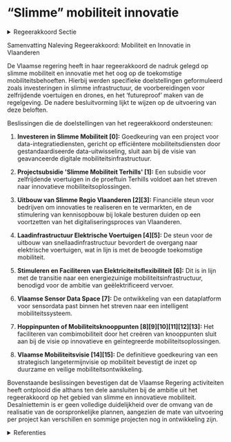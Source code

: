 # “Slimme” mobiliteit  innovatie

<details>
        <summary>Regeerakkoord Sectie </summary>
        <p>1.8 “Slimme” mobiliteit / innovatie Investeringen in slimme infrastructuur bereiden ons voor op de mobiliteit van de toekomst waarbij zelfrijdende voertuigen standaard worden en drones alom circuleren. Vandaag experimen-teert De Lijn al met zelfrijdende bussen en shuttles. Vlaanderen staat echter nog maar in de kinderschoenen op vlak van digitalisering, auto-matisering en innovatie. Op dit vlak schakelen we een versnelling hoger en maken we de regelgeving zgn. ‘futureproof’. We installeren meer dynamische verkeerslichten en -verkeersborden om verkeer beter te laten doorstromen en de uitstoot te beperken. De centrale verkeerscomputer heeft zijn nut bewezen en wordt verder uitgerold in heel Vlaanderen. Met private partners zetten we sterk in op big data en dynamisch verkeersmanagement om de doorstro-ming te bevorderen en de beschikbare digitale mobiliteitsinformatie verbinden we aan elkaar. </p>
        </details> 

Samenvatting Naleving Regeerakkoord: Mobiliteit en Innovatie in Vlaanderen

De Vlaamse regering heeft in haar regeerakkoord de nadruk gelegd op slimme mobiliteit en innovatie met het oog op de toekomstige mobiliteitsbehoeften. Hierbij werden specifieke doelstellingen geformuleerd zoals investeringen in slimme infrastructuur, de voorbereidingen voor zelfrijdende voertuigen en drones, en het ‘futureproof’ maken van de regelgeving. De nadere besluitvorming lijkt te wijzen op de uitvoering van deze beloften.

Beslissingen die de doelstellingen van het regeerakkoord ondersteunen:

1. **Investeren in Slimme Mobiliteit \[0\]:** Goedkeuring van een project voor data-integratiediensten, gericht op efficiëntere mobiliteitsdiensten door gestandaardiseerde data-uitwisseling, sluit aan bij de visie van geavanceerde digitale mobiliteitsinfrastructuur.

2. **Projectsubsidie 'Slimme Mobiliteit Terhills' \[1\]:** Een subsidie voor zelfrijdende voertuigen in de proeftuin Terhills voldoet aan het streven naar innovatieve mobiliteitsoplossingen.

3. **Uitbouw van Slimme Regio Vlaanderen \[2\]\[3\]:** Financiële steun voor bedrijven om innovaties te realiseren en te vermarkten, en de stimulering van kennisopbouw bij lokale besturen duiden op een voortzetten van het digitaliseringsproces van Vlaanderen.

4. **Laadinfrastructuur Elektrische Voertuigen \[4\]\[5\]:** De steun voor de uitbouw van snellaadinfrastructuur bevordert de overgang naar elektrische voertuigen, wat in lijn is met de beoogde toekomstige mobiliteit.

5. **Stimuleren en Faciliteren van Elektriciteitsflexibiliteit \[6\]:** Dit is in lijn met de transitie naar een energiezuinige mobiliteitsinfrastructuur, benodigd voor de ambitie van geëlektrificeerd vervoer.

6. **Vlaamse Sensor Data Space \[7\]:** De ontwikkeling van een dataplatform voor sensordata past binnen het streven naar een intelligent mobiliteitssysteem.

7. **Hoppinpunten of Mobiliteitsknooppunten \[8\]\[9\]\[10\]\[11\]\[12\]\[13\]:** Het faciliteren van combimobiliteit door het creëren van knooppunten sluit aan bij de visie op innovatieve en geïntegreerde mobiliteitsoplossingen.

8. **Vlaamse Mobiliteitsvisie \[14\]\[15\]:** De definitieve goedkeuring van een strategisch langetermijnvisie op mobiliteit bevestigt de inzet op duurzame en veilige mobiliteitsontwikkeling.

Bovenstaande beslissingen bevestigen dat de Vlaamse Regering activiteiten heeft ontplooid die althans ten dele aansluiten bij de ambitie uit het regeerakkoord op het gebied van slimme en innovatieve mobiliteit. Desalniettemin is er geen volledige duidelijkheid over de omvang van de realisatie van de oorspronkelijke plannen, aangezien de mate van uitvoering per project kan verschillen en sommige projecten nog in ontwikkeling zijn.

<details>
        <summary> Referenties</summary>
        **[\[0\]](https://beslissingenvlaamseregering.vlaanderen.be/?search=Plan%20Vlaamse%20Veerkracht%3A%20Data%20Integratiediensten%20voor%20Slimme%20Mobiliteit&dateOption=select&startDate=2021-12-03T09%3A00%3A00Z&endDate=2021-12-03T09%3A00%3A00Z)** : **(2021-12-03)** Plan Vlaamse Veerkracht: Data Integratiediensten voor Slimme Mobiliteit 

**[\[1\]](https://beslissingenvlaamseregering.vlaanderen.be/?search=Limburgse%20Reconversie%20Maatschappij%20%28LRM%29%3A%20418.000%20euro%20projectsubsidie%20%27Slimme%20Mobiliteit%20Terhills%27&dateOption=select&startDate=2020-04-10T08%3A00%3A00Z&endDate=2020-04-10T08%3A00%3A00Z)** : **(2020-04-10)** Limburgse Reconversie Maatschappij (LRM): 418.000 euro projectsubsidie 'Slimme Mobiliteit Terhills' 

**[\[2\]]** : **(2020-07-17)**  

**[\[3\]](https://beslissingenvlaamseregering.vlaanderen.be/?search=Plan%20Vlaamse%20Veerkracht%3A%20Uitbouw%20Slimme%20Regio%20Vlaanderen%20door%20samenbrengen%20innovatiecapaciteit%20ondernemingen%20en%20stimuleren%20implementatie%20en%20kennisopbouw%20bij%20lokale%20besturen&dateOption=select&startDate=2021-06-04T08%3A00%3A00Z&endDate=2021-06-04T08%3A00%3A00Z)** : **(2021-06-04)** Plan Vlaamse Veerkracht: Uitbouw Slimme Regio Vlaanderen door samenbrengen innovatiecapaciteit ondernemingen en stimuleren implementatie en kennisopbouw bij lokale besturen 

**[\[4\]](https://beslissingenvlaamseregering.vlaanderen.be/?search=Cofinanciering%20vanuit%20Vlaams%20Klimaatfonds%20voor%20ondersteuning%20oproep%20laadinfrastructuur%20elektrische%20voertuigen%20gericht%20op%20vracht%2C%20bussen%20en%20stedelijke%20logistiek&dateOption=select&startDate=2023-06-30T08%3A00%3A00Z&endDate=2023-06-30T08%3A00%3A00Z)** : **(2023-06-30)** Cofinanciering vanuit Vlaams Klimaatfonds voor ondersteuning oproep laadinfrastructuur elektrische voertuigen gericht op vracht, bussen en stedelijke logistiek 

**[\[5\]](https://beslissingenvlaamseregering.vlaanderen.be/?search=Plan%20Vlaamse%20Veerkracht%3A%20Projectoproep%20%E2%80%98uitrol%20ultrasnelladers%20%28%E2%89%A5150kW%29%20op%20parkings%20langs%20autosnel-%20en%20gewestwegen%E2%80%99&dateOption=select&startDate=2021-07-09T08%3A00%3A00Z&endDate=2021-07-09T08%3A00%3A00Z)** : **(2021-07-09)** Plan Vlaamse Veerkracht: Projectoproep ‘uitrol ultrasnelladers (≥150kW) op parkings langs autosnel- en gewestwegen’ 

**[\[6\]](https://beslissingenvlaamseregering.vlaanderen.be/?search=Visienota%20%27Flexibiliteitsplan%202025%27%3A%20flexibiliteit%20op%20elektriciteitsdistributienet%20en%20het%20plaatselijk%20vervoernet%C2%A0verder%20stimuleren%20en%20faciliteren&dateOption=select&startDate=2022-10-28T08%3A00%3A00Z&endDate=2022-10-28T08%3A00%3A00Z)** : **(2022-10-28)** Visienota 'Flexibiliteitsplan 2025': flexibiliteit op elektriciteitsdistributienet en het plaatselijk vervoernet verder stimuleren en faciliteren 

**[\[7\]](https://beslissingenvlaamseregering.vlaanderen.be/?search=Plan%20Vlaamse%20Veerkracht%3A%20Vlaamse%20Sensor%20Data%20Space&dateOption=select&startDate=2021-10-15T08%3A00%3A00Z&endDate=2021-10-15T08%3A00%3A00Z)** : **(2021-10-15)** Plan Vlaamse Veerkracht: Vlaamse Sensor Data Space 

**[\[8\]](https://beslissingenvlaamseregering.vlaanderen.be/?search=Impulsprogramma%20binnenvaart%3A%20subsidieregeling&dateOption=select&startDate=2021-11-19T09%3A00%3A00Z&endDate=2021-11-19T09%3A00%3A00Z)** : **(2021-11-19)** Impulsprogramma binnenvaart: subsidieregeling 

**[\[9\]](https://beslissingenvlaamseregering.vlaanderen.be/?search=Implementatiekader%20hoppinpunten%20of%20mobiliteitsknooppunten&dateOption=select&startDate=2021-07-16T06%3A00%3A00Z&endDate=2021-07-16T06%3A00%3A00Z)** : **(2021-07-16)** Implementatiekader hoppinpunten of mobiliteitsknooppunten 

**[\[10\]](https://beslissingenvlaamseregering.vlaanderen.be/?search=Implementatiekader%20hoppinpunten%20of%20mobiliteitsknooppunten&dateOption=select&startDate=2021-11-19T09%3A00%3A00Z&endDate=2021-11-19T09%3A00%3A00Z)** : **(2021-11-19)** Implementatiekader hoppinpunten of mobiliteitsknooppunten 

**[\[11\]](https://beslissingenvlaamseregering.vlaanderen.be/?search=Regelgevend%20kader%20Mobipunten&dateOption=select&startDate=2020-09-11T08%3A00%3A00Z&endDate=2020-09-11T08%3A00%3A00Z)** : **(2020-09-11)** Regelgevend kader Mobipunten 

**[\[12\]](https://beslissingenvlaamseregering.vlaanderen.be/?search=Regelgevend%20kader%20Mobipunten&dateOption=select&startDate=2020-07-17T08%3A00%3A00Z&endDate=2020-07-17T08%3A00%3A00Z)** : **(2020-07-17)** Regelgevend kader Mobipunten 

**[\[13\]](https://beslissingenvlaamseregering.vlaanderen.be/?search=Implementatiekader%20hoppinpunten%20of%20mobiliteitsknooppunten&dateOption=select&startDate=2022-02-11T09%3A00%3A00Z&endDate=2022-02-11T09%3A00%3A00Z)** : **(2022-02-11)** Implementatiekader hoppinpunten of mobiliteitsknooppunten 

**[\[14\]](https://beslissingenvlaamseregering.vlaanderen.be/?search=Vlaamse%20Mobiliteitsvisie&dateOption=select&startDate=2021-06-04T08%3A00%3A00Z&endDate=2021-06-04T08%3A00%3A00Z)** : **(2021-06-04)** Vlaamse Mobiliteitsvisie 

**[\[15\]](https://beslissingenvlaamseregering.vlaanderen.be/?search=Vlaamse%20Mobiliteitsvisie&dateOption=select&startDate=2021-07-09T08%3A00%3A00Z&endDate=2021-07-09T08%3A00%3A00Z)** : **(2021-07-09)** Vlaamse Mobiliteitsvisie 
        </details> 

